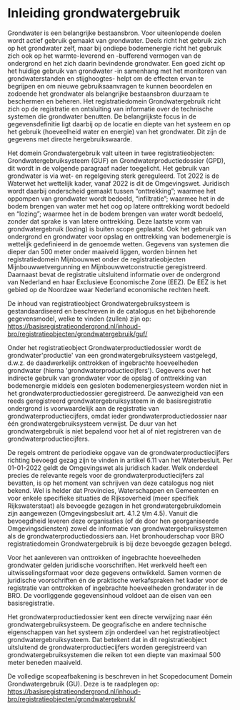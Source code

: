 Inleiding grondwatergebruik
===================

Grondwater is een belangrijke bestaansbron. Voor uiteenlopende doelen wordt actief gebruik gemaakt van grondwater. Deels richt het gebruik zich op het grondwater zelf, maar bij ondiepe bodemenergie richt het gebruik zich ook op het warmte-leverend en -bufferend vermogen van de ondergrond en het zich daarin bevindende grondwater. Een goed zicht op het huidige gebruik van grondwater -in samenhang met het monitoren van grondwaterstanden en stijghoogtes- helpt om de effecten ervan te begrijpen en om nieuwe gebruiksaanvragen te kunnen beoordelen en zodoende het grondwater als belangrijke bestaansbron duurzaam te beschermen en beheren. Het registratiedomein Grondwatergebruik richt zich op de registratie en ontsluiting van informatie over de technische systemen die grondwater benutten. De belangrijkste focus in de gegevensdefinitie ligt daarbij op de locatie en diepte van het systeem en op het gebruik (hoeveelheid water en energie) van het grondwater. Dit zijn de gegevens met directe hergebruikswaarde.

Het domein Grondwatergebruik valt uiteen in twee registratieobjecten: Grondwatergebruiksysteem (GUF) en Grondwaterproductiedossier (GPD), dit wordt in de volgende paragraaf nader toegelicht. Het gebruik van grondwater is via wet- en regelgeving sterk gereguleerd. Tot 2022 is de Waterwet het wettelijk kader, vanaf 2022 is dit de Omgevingswet. Juridisch wordt daarbij onderscheid gemaakt tussen “onttrekking”; waarmee het oppompen van grondwater wordt bedoeld, “infiltratie”; waarmee het in de bodem brengen van water met het oog op latere onttrekking wordt bedoeld en “lozing”; waarmee het in de bodem brengen van water wordt bedoeld, zonder dat sprake is van latere onttrekking. Deze laatste vorm van grondwatergebruik (lozing) is buiten scope geplaatst. Ook het gebruik van ondergrond en grondwater voor opslag en onttrekking van bodemenergie is wettelijk gedefinieerd in de genoemde wetten. Gegevens van systemen die dieper dan 500 meter onder maaiveld liggen, worden binnen het registratiedomein Mijnbouwwet onder de registratieobjecten Mijnbouwwetvergunning en Mijnbouwwetconstructie geregistreerd. Daarnaast bevat de registratie uitsluitend informatie over de ondergrond van Nederland en haar Exclusieve Economische Zone (EEZ). De EEZ is het gebied op de Noordzee waar Nederland economische rechten heeft.

De inhoud van registratieobject Grondwatergebruiksysteem is gestandaardiseerd en beschreven in de catalogus en het bijbehorende gegevensmodel, welke te vinden (zullen) zijn op: https://basisregistratieondergrond.nl/inhoud-bro/registratieobjecten/grondwatergebruik/guf/

Onder het registratieobject Grondwaterproductiedossier wordt de grondwater'productie' van een grondwatergebruiksysteem vastgelegd, d.w.z. de daadwerkelijk onttrokken of ingebrachte hoeveelheden grondwater (hierna 'grondwaterproductiecijfers'). Gegevens over het indirecte gebruik van grondwater voor de opslag of onttrekking van bodemenergie middels een gesloten bodemenergiesysteem worden niet in het grondwaterproductiedossier geregistreerd. De aanwezigheid van een reeds geregistreerd grondwatergebruiksysteem in de basisregistratie ondergrond is voorwaardelijk aan de registratie van grondwaterproductiecijfers, omdat ieder grondwaterproductiedossier naar één grondwatergebruiksysteem verwijst. De duur van het grondwatergebruik is niet bepalend voor het al of niet registreren van de grondwaterproductiecijfers. 

De regels omtrent de periodieke opgave van de grondwaterproductiecijfers richting bevoegd gezag zijn te vinden in artikel 6.11 van het Waterbesluit. Per 01-01-2022 geldt de Omgevingswet als juridisch kader. Welk onderdeel precies de relevante regels voor de grondwaterproductiecijfers zal bevatten, is op het moment van schrijven van deze catalogus nog niet bekend. Wel is helder dat Provincies, Waterschappen en Gemeenten en voor enkele specifieke situaties de Rijksoverheid (meer specifiek Rijkswaterstaat) als bevoegde gezagen in het grondwatergebruikdomein zijn aangewezen (Omgevingsbesluit art. 4.1.2 t/m 4.5). Vanuit die bevoegdheid leveren deze organisaties (of de door hen georganiseerde Omgevingsdiensten) zowel de informatie van grondwatergebruiksystemen als de grondwaterproductiedossiers aan. Het bronhouderschap voor BRO registratiedomein Grondwatergebruik is bij deze bevoegde gezagen belegd.

Voor het aanleveren van onttrokken of ingebrachte hoeveelheden grondwater gelden juridische voorschriften. Het werkveld heeft een uitwisselingsformaat voor deze gegevens ontwikkeld. Samen vormen de juridische voorschriften én de praktische werkafspraken het kader voor de registratie van onttrokken of ingebrachte hoeveelheden grondwater in de BRO. De voorliggende gegevensinhoud voldoet aan de eisen van een basisregistratie.

Het grondwaterproductiedossier kent een directe verwijzing naar één grondwatergebruiksysteem. De geografische en andere technische eigenschappen van het systeem zijn onderdeel van het registratieobject grondwatergebruiksysteem. Dat betekent dat in dit registratieobject uitsluitend de grondwaterproductiecijfers worden geregistreerd van grondwatergebruiksystemen die reiken tot een diepte van maximaal 500 meter beneden maaiveld.

De volledige scopeafbakening is beschreven in het Scopedocument Domein Grondwatergebruik (GU). Deze is te raadplegen op: https://basisregistratieondergrond.nl/inhoud-bro/registratieobjecten/grondwatergebruik/
